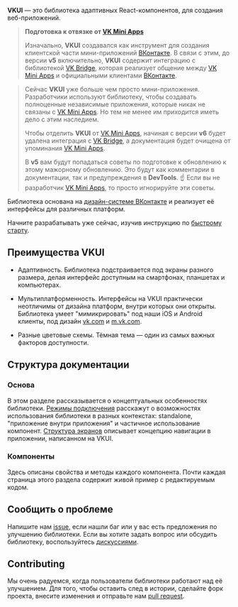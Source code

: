 **VKUI** — это библиотека адаптивных React-компонентов, для создания веб-приложений.

> **Подготовка к отвязке от [VK Mini Apps](https://vk.com/miniapps)**
>
> Изначально, **VKUI** создавался как инструмент для создания клиентской части мини-приложений
> [ВКонтакте](https://vk.com). В связи с этим, до версии **v5** включительно, **VKUI** содержит интеграцию с
> библиотекой [VK Bridge](https://www.npmjs.com/package/@vkontakte/vk-bridge), которая реализует
> общение между [VK Mini Apps](<(https://vk.com/miniapps)>) и официальными клиентами [ВКонтакте](https://vk.com).

> Сейчас **VKUI** уже больше чем просто мини-приложения. Разработчики используют библиотеку, чтобы
> создавать полноценные независимые приложения, которые никак не связаны с [VK Mini Apps](https://vk.com/miniapps).
> Но тем не менее им приходится иметь дело с этим наследием.
>
> Чтобы отделить **VKUI** от [VK Mini Apps](https://vk.com/miniapps), начиная с версии **v6** будет
> удалена интеграция с [VK Bridge](https://www.npmjs.com/package/@vkontakte/vk-bridge), а документация
> будет очищена от упоминания [VK Mini Apps](https://vk.com/miniapps).
>
> В **v5** вам будут попадаться советы по подготовке к обновлению к этому мажорному обновлению. Это
> будут как комментарии в документации, так и предупреждения в **DevTools**. ☝️ Если вы не разработчик
> [VK Mini Apps](https://vk.com/miniapps), то просто игнорируйте эти советы.

Библиотека основана на [дизайн-системе ВКонтакте](https://www.figma.com/@vk) и реализует её интерфейсы для различных платформ.

Начните разрабатывать уже сейчас, изучив инструкцию по [быстрому старту](https://vkcom.github.io/VKUI/#/QuickStart).

## Преимущества VKUI

- Адаптивность. Библиотека подстраивается под экраны разного размера, делая интерфейс доступным на смартфонах, планшетах и компьютерах.

- Мультиплатформенность. Интерфейсы на VKUI практически неотличимы от дизайна платформ, внутри которых они открыты.
  Библиотека умеет "мимикрировать" под наши iOS и Android клиенты, под дизайн [vk.com](https://vk.com) и [m.vk.com](https://m.vk.com).

- Разные цветовые схемы. Тёмная тема — один из самых важных факторов доступности.

## Структура документации

### Основа

В этом разделе рассказывается о концептуальных особенностях библиотеки. [Режимы подключения](https://vkcom.github.io/VKUI/#/Modes) расскажут о возможностях использования
библиотеки в разных контекстах: standalone, "приложение внутри приложения" и частичное использование компонент.
[Структура экранов](https://vkcom.github.io/VKUI/#/Structure) описывает концепцию навигации в приложении, написанном на VKUI.

### Компоненты

Здесь описаны свойства и методы каждого компонента. Почти каждая страница этого раздела содержит живой пример с редактируемым кодом.

## Сообщить о проблеме

Напишите нам [issue](https://github.com/VKCOM/VKUI/issues/new/choose), если нашли баг или у вас есть предложения по улучшению библиотеки. Если вы хотите задать вопрос или обсудить библиотеку, воспользуйтесь [дискуссиями](https://github.com/VKCOM/VKUI/discussions/categories/q-a).

## Contributing

Мы очень радуемся, когда пользователи библиотеки работают над её улучшением. Для того, чтобы оставить след в
истории, сделайте форк проекта, внесите изменения и отправьте нам [pull request](https://github.com/VKCOM/VKUI/pulls).
